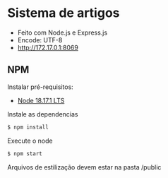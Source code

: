 # Sistema de artigos

* Feito com Node.js e Express.js
* Encode: UTF-8
* http://172.17.0.1:8069

## NPM

Instalar pré-requisitos:

* [Node 18.17.1 LTS](https://nodejs.org/en)

Instale as dependencias

```sh
$ npm install
```

Execute o node

```sh
$ npm start
```

Arquivos de estilização devem estar na pasta /public
